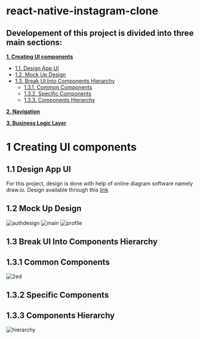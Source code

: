 # react-native-instagram-clone


## Developement of this project is divided into three main sections:
**[1. Creating UI components](#ui-section-1)**
    
  * [1.1. Design App UI](#design-app-ui)
  * [1.2. Mock Up Design](#mock-up-design)  
  * [1.3. Break UI Into Components Hierarchy](#ui-section-1-3)
      * [1.3.1. Common Components](#ui-section-1-3-1)
      * [1.3.2. Specific Components](#ui-section-1-3-2)
      * [1.3.3. Components Hierarchy](#components-hierarchy)
      
**[2. Navigation](#navigation)**

**[3. Business Logic Layer](#bll)**


# 1 Creating UI components 
## 1.1 Design App UI
For this project, design is done with help of online diagram software namely draw.io. 
Design available through this [link](https://viewer.diagrams.net/?target=blank&highlight=0000ff&edit=_blank&layers=1&nav=1&title=wwdwd.drawio#R7T1te%2BI2tr8mz9N%2BwI8lWX75mGSG7exOe9ums729X%2FI44BDvAGZtk5n011%2FJYGNLx%2BAkkrCBzG5DZBD2eX%2FTOVfkdvH9H2m4evo5mUbzK2xPv1%2BRD1cYUxTY7BdfedmsEIq2K7M0nm7W0G7hLv472i6Wb1vH0yhrvDFPknker5qLk2S5jCZ5Yy1M0%2BRb822Pybz5ratwFkkLd5NwLq%2F%2BGU%2Fzp82qT%2B3d%2Bk9RPHsqvxnZ2yuLsHzzdiF7CqfJt9oS%2BXhFbtMkyTevFt9vozmHXgmXzefGLVerG0ujZd7lA2sS%2FfHfm7u%2FXtLb358X9i9%2F%2Fyv%2BOAroZpvncL7ePvH2bvOXEgRpsl5OI74LuiI3357iPLpbhRN%2B9RvDOlt7yhfz7WX5rrY3%2BhylefS9trS9y39EySLK0xf2lu1Vj5LNR7Y0gxzqbRa%2B7TCA0XbtqQZ9f%2FvBcIv0WbX3Di7sxRY0rwET6SOYfIs2AUUcWwYUQeXbGqCydYEK9RFUQRNQCAAUcpEMpuqN6uFk9w9ODvEt5AvMZwOg8iFQYV2g8oM%2BgkrgPbxjx4OQsrVByu8jpJAopxBFloMBUeVDosphn%2Fd1AcztH8BQaftULOgC%2Bg8D%2Bo8RoS44OX2EE7F8wVQgCNCA2LUIBqCFtLFhD80FDi1XkO2IySyAD5HbCjBLm4nl4%2F7BzCVYFF2uhy0HSSBziAeJLhxoI7EemlmS4PIx41BqVz8A3Dzbcl2A1BymClxdsOuh6SXBzqWyJGuFFt0RpXJoeT0UZr5LRcb0bHyA1pAbQDItUEJo%2F8z%2F%2Bft%2Fxr%2F9Mv9yM%2FqcfP32x8z2R7iPQo1J%2FQbkqE2YtA92P7ICLUmxYZWpEG2%2FzX92Pv%2Ff%2BN%2F%2F%2FM9v%2F6WLZPr13rsf9VCyOQJ3jhyHMdyO2Gzn2ECTmfRzMkskwLHnzZvQyfI0%2BRrdJvMkZSvLZMneefMYz%2BfCUjiPZ0v254RBMWLrNxx68SScX28vLOLplH8NiI4dwmw1GMEiFWNAXAIYUOGkgghQbSDXUXCFiTe27fFYkQQgtgA7IpOvSdipDkJqhB3BIuwAh8Mk7DwAdu6cM%2Fljwp6yDkT3v%2BukvDDKilD7NXsDsVffdxfZq9nm9025EbuvzV7lFQE37C7jVdbG%2BjW8NJE4m4dZtpUI2dconzxt%2FxDQNy5%2BNJG%2B201sqAgDguiDAjavQx8C0fczf%2Bi7POG32A2LJ6MaUBka2eLYtWUXF1LO2li0Q%2FhSMws9%2BpNoMpFQyq48%2BNShqgDv94y5EOTobbghW4XLt3PXOovSZbiIary12fDkecvrGW%2BhDt7CSTAX7pvmQpBve2Gu96C4b4oLdQj9nAZz9U5zQe7khbneg2JJc8koBpnL0YViyHN7j9fbylIS6%2Fj4gbiuzGwB%2FoA%2B%2BnrCjC52q%2BTRoTAZ8hzL1gV3DBmFZoWabfuhDWLGtqlXXOHMXBeDxY8eHxjKNBAAK0SXsMOQDfdKJ9jpKOwG4AK3UpEK3ItS0JFLC4yGTbHq2F8r9FZRGrN7jlL%2B2Xg54%2B932Hq8CGfRdbbaVI8WSC8rNQHWrWKJ2WaXmyTPkwX%2FIC0QmYd5nCwVIkwQowGhFukoRlVUzcBIU101A0T8bE3RoIA6h9JdRulftRUgqZrbW2Wg9FCvQam6%2BE0jKLGQRugbKFVXXLaBMkwn25p%2FZWZ%2BXwALVgT0MLeNiN9kawqEHfRls%2BHCCQlMO1OulzabCjw4%2FvFS2iAWVBf%2B6ExpV2XqR8hpg8AbUj0ADUTgmUtqg8Dr4BScRNyR8bwAeSqfIQBNe12Qhyz7jfP8ULrNnLNu3X%2FVnOqHnnvUSjCFm8XT1JW1pFHp3F74UaHD4Z7iWWGJOk6%2FsCT7JI%2FJfJ58i9LshNEgMYt%2FZDTI%2FswGDTwOdLpokLjh2GgAs%2FWV0ALCvJMNgHmIN509%2FMDui%2F2Pfbdde%2FUjf8kBZhdB4cdwEc9fNp9hG4WLVXGREB7se4rmzxFHiXSluUktsox5ZLlxbXOX%2FOIySRfhvLo8j3KG91FWBhiBt3DiGm3phF%2FekkrjcszIgCOdX7dr315czNNwmT2yTcvtGeWVb%2FiWpNPmt9c%2F%2FhBOvs4KIhsJYMWOX4GTeXW715QDV4yqM6KPeQbybhEzIirhuHzIVlswerfQqrD0IcriGX%2Fy7vrJgC%2FskCbHuMB5MgQZZCqSIzDLQF7YgUywSGTz6DFvo28fLv58XfoF3ORzkkYL%2FnirbM1%2FTwuiY7vFfE%2Fmy%2BcbKpskyyya5FG%2BTjd0spEHablPOI1XcRYXRI3taB5vP5cxWcl35YvxOlskU6s10fPWZHd3iZ4yev47fJiXsaxVEi%2FzghjozRX9wPda58kGZOrItYzEV0lWXyZXFyBXFYULMLnKfu%2FHaYHwX9OEqUw5gPNmL3irdJXAUTjf4foy2weQoqzOB6oHpOwD3zKSDie5OgiqTvnTHoKx3aE9lfp4U6EK1AwTe7hb6lifqOmQOjsR0Lt9A32HVNtpgJ72jurP5jQB7RvVd6kc640uFrN6HqCLC1%2FPHPg6JD%2Bzp3DFXxZFOU1giZZ3nqxqq5%2FDh2j%2BK7Ovt%2BU3D9u6nJs5v3BTub5QTV2zAqhIS5d%2FPMbfOTJvtvfz4SnPeeO5aw4JPJ5Ml7YVM%2F%2FlkbvsqTVh34jH0zAP2S%2B%2BnnGPg7nL0xFzmaNRlGUMo3E4H63jEb8%2ByrgTNKa8ln5cXb1nq%2Fe8Hd4IYd9acV9eK6kwp9ciArEQy917mJ5gC2hAs1tVTz34LKmHEUpBOiu21Xy0itJHtjXPzI55h5YxT4vfx9w3fWRC5v7Lp3v%2B7vuncB4uwuV9Fj5H94sw%2FcretXkdTePwnm1qhrLEACQkhMyKcM1pWd%2Fm%2F1SJ8AA3oOeXTXnq3j0CwOeRqkZQPQQ7VAUMjg%2Bdg3y4YOBjwpn%2FNXoIs3hScOD3ggnjxWw0D5fTbMIe24S8FmpCfeJbrrtPWkMhIFcbj2k%2Bzq%2BUx0T7vh881qG%2B9sJjejWXkAjoGY8RzRXYivUYZdZkA5wBAtjMZmYo0ERNJ6eRDjGkC6dp1ma%2BTB39YjbNheVaFRrMaYDfr5XNOgStLmxmVKH1jMccOba2TRjeTdIoWkrkMrxcrRDOdLyOyTFtIIciKq9LjQVQZuz2f7788sfvf10OXVaoLxtPlmnRjt0F9GH%2BFH14clgcx8td2HU0i5ZRGs5HyeNjzOgCj%2FnkgvE%2FNqv3o%2Fv%2FKdbvqdMeK1OquDGueruWPodNrTJCXw%2B9OpYLxV53y%2BoJpkPYbHAEgw4SDLLtjd4ePSbpiMdaR1WstYzAYjKaPIW5ISLxm4dZfYQtoKbT7EEXOdxTjYLonZhXoshFHCCosUVpS5vBgRwOOGkcYOG0lw84OWY16inGEU48O0WE4skWRi43btAR0kVHHUINg6MjfJCOVvGy8MEa6pXDYjxN8syMbiW22BoFGugDiXVtYRMHCpuo6AKW8cawZ9kGDDm0yfUe4IzparIHn3XV1aT0jJFMbb9nSG4%2F%2BHRB8luRLNYHHh3J7QG19yF5GX07P%2FQ6dt8EtRw1%2B4ltfSrxaaEHxNHD07SHo2mR7TahVAzP6diOTV%2B7HCq7%2F9eTPH6O85dToc5qEGtFnggCvFkKff%2FsDbhvpdTIocQmfFr2rXmWvqOcCryGQZR7RlF%2BcF7HpPJOd1gt3eja0ltNgeviHgF62Iv73lQn2J7QGIKC8hNKPWMF3SxhnLZ72e%2BbwfI5%2FhplJlCkdEIOEsavU95B78goctt95Peh6DZZ8BKN4WFJnBXQCyzJTu4v3HOxf3CdHzvoo6F6KrYncExwfEVV9j3S2aJXGTGLWsFFwaGmnWXCp9EUDesC5rnMwUC2L2AC%2BwcwQbCFTcbE3fbJGJJJ%2FD7dcLB7%2FFl1VkMEmOewlzKMJmBdKFqgggqyPGQwml7xxjlVxzD7JVkPq75NCQngZsDVJf4BEkCQmNZHAwr8cZAGxgXm2WWeIx2eqSjO%2B8CHtCsYVtVmNQ6obTuiTtPUaxvHYFT0dSiu7w8Ag%2F4B0IO8y74C0OkjADt0djjrIS5EaPPcOsXFkbGmYooLjDXNLqJashc6CQRwvMMs2WtukK8WgELJZC8AaGwE3kDlhphuND39CW5pjSQkRdNZdLf9M0nzp2SWLMP5x92q4I3s3vM54SWKBeT%2FE%2BX5y3YaDE8nNVEbfY%2Fz%2F91%2BnL%2F%2Bi7%2B2PLr988P32rUPL%2BUfS%2FbAxacsTMu%2F%2Fyp35H%2FsPlf89XIIeVmyTifbpwZH55TGNgfJXhyn0ZyRy3PU2B5C1vajv%2FKcW92SEkI1AbWlA5ybu91%2Bcod2YDPRqqBU2ow5wrMolzYraKh6rneQ1ZDUESUi8I8vTf1BqSOJeo0CcC%2FrDmKsHfXdYwIQpkBTnqjysWEEEYvK8OzP4DBPc%2BMqtSMXMZKg6R44bW4WmppbFCkVldjrOzQ1N6NRCk3Ue2gOKR6Kdq27ewrNIQVHbc%2FvNzQDzXJTb1WBj3pVVRB0EJsnWlUQ2D2rKgg6TFO7VBUYqCrwD6WUzY4NO1jue6kqUF1V4Nl2r6oKAsiCuFQVSFUFwSHtarSqANkGgjkKTZVmhyivzHYdzThBpal5DtaJAHwqh9FM2yOonMF%2BMUhMGyTCqVOKgC4QZodm2u0jAC9WiLpARhPvLgHwbtbyQHZ7rfN5mx6CxUhlbWnY2BhWXCQQoky%2BDR5YAS2OyrDSAMUzCohIKEA2hALzdsclEHIsu0OiCLAdmWHT4%2F0BELBH8GRz7pKDkL1HHBb9pvHGbeOHK%2FJNa6R1aDo1OLNY%2BtRuhvGbvuRKnH3cnHQs77lv9nHbTcBdYw7f7bkZgHYg5l5851CHdOR4FjCwonTe1bMj6hDUkPry1ZAD9G0Q0VB2FeRo39ZYMDNg190vXjDaHM9jJpTH4d%2FrNOLPtO2lzF594m%2BzsmegWZ%2FaEgPSLFjzkVsND6lLS3hIXWlAasAQ5KsRck0%2Blj1aB9ySY4S8ZtAP6BEEnjjXpp%2BAcePvN1fAniwfwpR5SvbPyVSxxdJ3lAtHFxxStRk%2FVt8dBMxG14T1z8XjyHr77MhAbL%2BEj00CkK%2FIhOxH%2F%2BPH4UObHBSzRptJVL3Ea9B%2BqNoFy%2BwxdPBjSc1BMs83iwI5H1PAdfjAdoSSJ1DBELPAxpB0scvQ15DBjaQjRRC4zUYZgJmyvDP4VdlNbfBAx8KAu8puPZ5EhwxnUjSpGzqwkUDgsqliWJhA1ioJH8MojE4A2oKuZMY5kDgz6xWC83NJhPm%2F4UMci7LEhSS4YYjLaYPVZnwfW3xY53kx56EMoQ0a%2BkKf5KoxbWO%2BplngQ0F6wjyh24%2Btxrj%2BXskjfBhQEJESfXCCKvmI4wQ2j6b3Bk5lP5cDtoE%2BOAHnICFmPgVRKjJzOYHveMxMZD%2FvhAPIyIHKbMzqLgKG7I8uFiRQudhCsp43LBpktyHLw3ydPYTpCblrvmBiBSDozUY8wVH1pxrxRIEHyAWzLjI49v10JTEIcbOSuMuYWdMjPxzkWV5THFBblgXwxA9fH6gurZNei7aAyMad2c5JqMt4x76cRqakeSwioLJ4MHr4GIHjEHsKPUcYXnJ86IFzBhVCryrv2TVnoYpgGaC%2BwVJ1w0tjjW6o3zeuBqfmDQKWLgGaXxwbmpo1jMoiPkcw%2BimxLV9OjCHQz3Kl%2FnTqgAiOmxGAOLgpzM7had7fi2ne7BXPDo6zSbhcMlOtffyySmJwMbEoEugBWWV38IbNZpWWQIMidssaKKKDwD9BisjycDkN0%2BnoMY2iUbmKuGU4HrPP2cgMcYhaiwKlvsiXaQJps%2BRNzNdRJ2fFllfUdS2ghG838bzBWI5Vphw1wLFD08rBMZZ9kLG%2BMfgtR9lTEmWFzB0VkdPRKl5%2BfRk9htkTv2E8pvwE3vhP3kv2PltG4dcoNcNwjiOIYhdDBAMVUugLPrua%2B8wpBaDQnpNzXDlosM5xkCJzLH3sNiDzkAo1x21CyzAIdU%2BLUGpU2SIIPasc1nDosLROEHZQnico9B%2FWGRP1WcaF%2FZztyu5vhG1eOjPmHsd4Eqb5iBoS8IEwP5IxF9RdkFo2YFfVljVQxymaBPggdUzWeTTKo8lTYWePsigfocoE%2BCkKp6unhFGPIYObEisQbUbfKhsCNMIbFoEoZLesgUI65IkGRyHkIIU8MfAyAzCaridFtqQiFO6T8SKw8UOSfM0M%2BOolHdTVCtBO02lxJ7QpFt0zBLRGv8BOd4BmLhW4BvCdZ5RjwZ2xvPhr9BBm8YStEfydcHDGi9loHi6n2YQ9tgG1XIq2ahIuVB9FsEwV5ZoGqhhQ63lKRabyoOJosKYPUawxptxlOseFt%2FQGEQXeoi7UYMUwcxnoHKUvjuiWBS4N3gKjiK6vUe13CAxdeEuv3qICaXhlffjxWEt1iZRR1vKozzTX3u4zNnPZAU5D%2BlzzYECxL%2BqIPdYOgzQAYonI9io1oQGiF5P76KJLOOy%2FawR1NNEVXIzFoxuLRKAK54DsMEwhst14F4Xp5OlukkbRUqKWodWni%2FFpB%2BiBYvb8BTgi5D26TwGUPDFFZpPO82GdQB%2Bo5Czj9XTKRE5%2BItTpo6Zl4XhgA13DRwdVTKoAu2BJzbVu0yjM%2BWlQjlO44dVb%2B0f2HPHCYV2KQcQblUzYVl0Xf2JnQUQp2Ysp2rhLL8%2B%2B%2BFI%2BbVpDAT3UGtVo1TNGpurxFcAyoD0fQFm1fR9eRX4g1Lv0jk4HNKLbt3s%2B2hODzV97Ck0ee%2Bo3NLtMPx9czOFw2c1znK3D%2BShM0%2BTbyC5Kbop4Q7Fwz1vL30%2FjdFOtdc%2BbXpopwPHKYtHK0AQMFiDiUK5poI9TjFQOlj6k6bYUBVWZfmOGC1iDg7Ql46qYV41Obp%2BSJOPu4iycz6Ptl6iS0i77UTUbx0dNrvMptQL5SF8ZtG%2BANLDKmnkNMJXthuvptPK%2FhwLNAFtAgyXz0DzF8kF0UJLlafgczTfHTWZJMmWvHqOqwnQSLqI0bBdeSgmjNHaqSgxw2BqGTnRpG%2BKFwQY7QyeLwSo4sTxyhHzLc3bmsg0cDDVrD71%2FNBL2O0VbPyezRG2QdaBDehwh%2BuoG0IEgs%2B19q1bZurzQj8W%2FNqRp4DTk8gOf%2ByY5Y6gsmegr8KrGTewb%2BPGlmidnFyO7Pi7CeH5eU%2BRE%2FkAksKhfwySgZA0zS%2Fso2wo%2Fv4ZZ9i1Jp2eGO4ELeYeL%2FVxotDcb7tKbDbCGWu0eCfwdDCHYxNog%2FM8tYLBEAkUkz7fHtpiWmobZU4XC0rJbfJ8xDD9ZcZJ5he2UWdGS2c3JKrr%2FIVqs8pcf98hoFYQgZKuQx4xje684NksIULHtK7PMtGn3bPuG1j%2BxQ7tkH91x5GP709LE4GJ0zf%2BpYnEx80OwB3W8AfUrM7r1ucRgO8EuAywVLpETHCRELaFbP2PnY7fZxGAXQrL5GT7MkWf3EuhykUa8XK25vKyP0jqVFspEmMICowAZnTOEgRaIvyQcAyH7%2FyJaPETccbgiY%2FZfrmXWK%2FZiyeyFflqdXOkJ6crbW0WqSpgSRXj6EjifapaHqOr0uQJIeUIp4MhhMv9AnMpsOSampxjvHmxg0yMCwSDmpNcry4GIltHAJoWOJF4Cmzqdfw%2BL5yqbcRugq6jZuA3V3HpLe5BT5DrkEsvBOwj7AIhNRzmp5gOLxoHMzAjLJzUgAzUsxoHcnra5hJLbJRJiOPH2hiMNR5Kp7E9dIskwF2J0SNSZNeO7tFe%2BhJJVUIIwWhl52HK9%2FUrPLCWcYk3h%2B9oq34WPUf6yr7GyWgppVuJgii17f8YQqsrRV5QD9Ae%2BnqdROOUP8RQ%2BR9voTTiZMFzmUKC5CufEy3MN53jEEzMP1LWwU0M0lIXwwNpRfdJAtZOhAHJIiGOOytjN4XhOUEXM1IPKO%2BijvyqlVn42W4XLLv69mMDbJea%2BrGrG1ma71%2Fn0fUnWIcmK8g7VUrSl7coGZBrIQEEuFjzxy1HZPcF68vITUYEYXAzVhRsOh%2Fsd7OhexwukmheKDlofxkvPOjRou5ioButhMHWsAB%2FZLO0yAGxwVHG4A%2FE6i9JRzEX1I5Mho2SdF6cJOAbHLp8Z9O84%2Bna%2FhzC2RQZahbUrpp5d1NTcMu2YFduyS%2FNnNGfwjk6kOwryBZsZ7BJpFuZyCnRj4pwIyB3fPwhys01JgMamG%2F%2FgRCAunmE6PsTVN2cUZTT%2FkWX6uPhR5XU1RYfvdBQd%2BqonunRo7DtYMZXAaiHAfzEM2Q51KWyfeJW1OYA1qDZR0NrBSADyoz%2BJJhMozv%2FgUz7DVw1VC9VUPrUPtH6A6uIcfYhojybtWn4l8yJ%2BepM8DCid1sZrKpCKxZiq7%2FsWgZrNG42iBgpiQjYUExon8zkPnuuP403DyH%2BUuVJd4AFRX6wRDpCsaRwKBcAR1TcmgNgdtM1JyETsiyrpUKsmozKRlO3LLzLxNUh1ZJnoHl8mErv92OFFJpa482SZCBQvH0MmQnaiwIqvrlAF0XmbLBZ88KrNXqwYZLkXWX5TKpWxSisS%2Fi8ygXeyash1u9lJEtmBrHeZ8K2SZoYExPtrnpUcamykTweRJxWrzQiW8Wn8PCPp0hL3Ep%2BXKcNEfD4QTsxgZowHqDfxeQI25r0ccO4iC1zXcpuBaESgghnj8gBsEHwplFDO256PZAoANLzZSgkCdjR%2BpwWJwDNON2umC5YbsS2WIqo0EjUmR3Tagq5MHhggD6OJE4KgIyEKRaz2OhqEsYVozcbGAgcCw1NMF9IQdIom2ZAKaRARqISIVEKgeZhGC2sq7%2BGkqOREDHfultcJCAn049tAiweztjtut%2FMUK%2FpPm%2BYdF52OsG2h%2BkmCZtNfhIHCCLPWH%2B6Q3lRDFD9FIWNxLkh%2B%2BDPOn5JNe5ckZYs%2FXmilOE3ROIAm0ooDlHuYJpYOh1BeP4inKOTQCljXooLV53jQIEtm91kOoNL1ZdJwB%2FN6cCp9sO1HmL%2FFKKVmBToC1fhQo6YSZUY6kJAuo0j6yIOehQTnljoItIkCywcgqo8HL8M7%2BsaDyG%2FnQUpBS9osD6rutXUw0qna3cXI8kUXt2tySmcgpMv4iUv7AxUUQCAKgMfkGLUxiYJs82VQ637cM%2BO3bG%2BxE6uQMjYbayaye%2FFpmeUhY5VFB6APtCUNxa7lOK1uH6KBJdeIGe0NSrpMf3lPEqAaeqsAnA6zKsXWLsjFAAwNyzXNiRSVMHSZcng1SZoFp2MsmLmJW%2F0cxssfPrwsw0U8YW%2F9xFX2j5c0JjRnQ2Q%2ByK40G7cCJ2sI8D%2BJwnHHseUcsutZnqzaIR%2Fbt6t3akDCuZxooo5ruYJpjX1oihvcG8fCjjYcGIv2Xz%2BHeZheBCIwQopJPyiX7JkVie8%2FCUXAMvEr3Nlv0sztKg%2BJOlQuznGAU1E%2BgERfHxI79GtVxM7FRNW7POG3feFphzh7EwVQUZHZrg4EmKlxYfA9StslMoM73RxvfakJYCiHmrNZXfj5ZAMuQKGlA1TWQ9aZPn4FuyZdUP3eUS2%2B5bm9QzUGUK0wFKR0IofvNNJxQl0bolCnDNeCjrAiW1tlJDjFRYshdBum04sFBB9nQYBBbDbQA47iUCFEP8dfo6yr%2BHwv7yobJe%2FJOHJ8WfqBONLHq%2B%2BfDQ4n%2BDbHS9jl6zV7sq6h2RPlTx%2FRSgjvy%2FCbzfDtGUyhBvdnjnTsCi0mkINlH8asTAYnWrylHfebDeDiJq8nefwc551t4PcIcd%2Fm%2FxQpWs%2BRKueOL8TB4RSvZGQMIoujKTo3xvW8QEay2y1hoJFzIT9FBZI%2FLc8TzaBBBqDZrID22tGs2Hn6g%2BPx4jwxT0lID%2FLKWgcfmd09BY2gQHbfoN1%2BQvjcGJ4h2iJCboDP4HZqLT3kNlKG2b89dqII7c75oR3LwZHAbgwVOjraFdTZ7ke7e35oF6s%2BbL9frK4gPLYf5%2F4Z4lyuuMI9QztUvqsS7fzWzw%2FtomLHTs%2FQriDQuh%2Ft56fYPZnbe2fPKYix7kU7OT9u9wAz3u8Xt%2FuvLoh%2FY3NYkDbu8mjFL1rsPwx14Vf2%2B8unK96oL0%2Bumj1j7Z%2FiKA3TydOhUrJLE9lu9Sy%2BdJLPBnpFUM8z3Di2LDE%2FKkkiTpIfmDAp%2BkZer1ZbynzVyY0LJXaixBEf%2FWjXf5q1NyPoLMgR6PJQoOttg1%2FhttkSxd%2Btokn8yE8RNUlQbqvdchYVmhzbgUDPjRjdwEJ1YhREpAsUq5jvre23e%2BTT%2BBmkOo640RYHnOx4p4Z2sussQ7udmRaG8b3izHS1XDxXc9Xwo7bxqTQdXVgasbXPySx50zO%2B%2B%2B4UQqrzKGtQsRqF96awY1PRYx%2FIGu6VkDBWWvYYEEE2AHQwsQrD4txUQ1n0VDZZh8xl8DxzVeGoQRO0B%2BneI026ifXmvE%2BVUv0IHLFrNHhEQT0gEbvt1mn%2FEC3CeF71YmyYlB32eaVQbny8uoVVmGXfknT65rvYpzBkI3kgWHodcA9qhZ489as96xa1rtnNKXR8XzUZcYiFPEGbYflMBkEU9GyQtgmmxG9PP5hRaLtxyheFdlFoF4XWIyxdFNpFobUlMxxBmxHAN0OBhQ1rs%2Fasqn5t9pOmkNvRdBnvpnVEXQZs3BMR0gWE%2FCh3vOc04hvCYMMFCLzEwfSqliXnDSrlQNoXVj0CxwgNXvstJdvRxB9jIz9BY%2BN9G98k0xcN246TJH%2F7%2FfJdNmOko7TbyXu9ce1em07IpmIhyC6K3bCeXItgIMtJtVlPpV12nFhAxIuNTsR%2B2jxMxwFLfbrvSbisDmkP57ZvwzyaNcwtRbJxt%2FGnPFoMCiZcrHewPntyx1t4%2Fx4up8niLbd%2BXkqEUCy0ENgNgeigQ1CgbUxx0F7gql%2BHMGeC086JKJF3BpSPJ4wXURoO65bZXmkyLycfD%2BXWuy3t4rJXeyPT2r%2FtIsmhSGogtaHmYru7KPf0uQPtheEGRPm2EcxFlh%2FztkssjON5LT7Q%2B1t%2Frai6ns%2FFxkNaReP%2BPnVDh%2BZtslgIBfL9fkB%2B692anvTohivWLAJv8XL2hshbP55gSy%2F1%2B38%2F911Mjvb%2BRg4%2FCiuYHBTwHqlv2YHR%2FG3QfuZHv8nxa5owlJo6NSHeo%2FGs075H6fx9bXetOqNsFop6d%2BkkGx%2BSfaFjUdi9R%2FipeKpRqfmXOcPw%2BzJJH6dxXnmQP5RFRG%2BrzNpuWdzXpLZr655A5v4tX3g9nTaytW%2FZo2WD8nmY%2FG%2FLMtbe8uZ8YW2PvaHv81KdCGFiYdFdB86lEDewPOiMogp3fU2iP%2F57c%2FfXS3r7%2B%2FPC%2FuXvf8UfRx3GY%2Fel4zWPXiOvNrhQ6Ibr2cTyEBACqYafNuZ6%2BOWYQ%2BUwbQ%2BAdBWXcK%2FbLA8ZrHjhy2NpvfPHT9bm2Kwnox9I4FjuPlJAgRXIpIAQlBnXxVrnMpeQ8JEre%2FkyqByHuqzDlUhsDCAnmtDhtHKlZKm%2Fj03XWZQuw0WHAPbD6XOqY%2FsHiMODOFXXCGSQMhQ0SwQJYRNj4QGufQHcnmpbyrTpfhFrQ1wNdrVV0KkcNl6MzQl%2BY9jsNQw%2B0O5ZzLry6Y5KygZlVScOF0NkUpUdGGHwUvMOw8rdr0192gJQKMtna4PoxbjZooNd74Fxgy%2FWTR%2BtG5%2F3zDqydYPfb94EECFMNvkXDs7rtlhi6%2BGJbr1WPicpjyFVYedXhaKY7FnzD08LCmI3EefApxgls%2BXbt37JFR9ws8yiSR7la%2F4t4TRexVk82fjm8p7RPN5%2BX1Z48lPeQDGK19kimbbdRMlQB3uDKZqPNFBmJJ69nxmDwPKcXc8wLPElcjwwVOToYk2oQZiAnjBbMepirx%2Fj7xxadUQBhp%2BIkngRzqItR99tLUK8W%2F8QLxidjucxE9bj8O91GvFHmkXLKA3Z7Y8%2F8bdZ2fMMNnqUlTPZdG9oz3c9y5GnqjtAqJRpXqKgTBXGV3sbH03%2BBpDkPm9vI7AIafc2fAIbx7qmc8NUoqBHM0gUo%2BvnMA9TIHPzZWuUfVo%2BJm%2FVYyPRsnv1Blke5msgAbZN8x1IyrXrvVeqr64poV4RNi%2BusGuE3Twoj9wADJMhKNyiz%2BsrT%2BufHWVvbV3g%2FgoFefbUS5rquxw6tlPf1PLxXsuLAISsomAIpOM9s%2B8qHcrd91v3X%2Bflz%2FKJosIJIerK2DLqv7rnEmpi3kcgAp92GxOp4nAvDPwOcSWHR7XOikuoQ3rHJXKUp1YkcE6Y8I%2BNCdmpf9x2OchOFxO%2BJx4tRR7xLJ%2FutP6R46DuXucdsFy3k6u51ZrOHn6wC9uQR%2B5qr37kLwsbsbBzH8NFPH%2FZfKayI5maIA5HcjR%2FjjiKpCvNTcSeMo1rm7vkF5dJuuAxmu3leZQzOhhlDM%2Bc5aG3iEHXLek0LseMLDgR8Ot27duLi3kaLrNHtmm5PaPE8g28D17z2%2BsffwgnX2cF0Y0EsGLHr8CJnWD3mnLgio4CYwJeCmzfLWLeLE423r3bDiZ9MTGkcTDpoNY6YFco4SBf4iBuN%2B%2FlINABJNpYqL3r5ysj%2FTC9g77haz1McJMykwAmBWpJgGYwX%2FbrmuH9fcF863C8rhnPP2bITgn52hL5%2BuQQ%2BUJjtBxt5NsemDtvt88XHXYP9Up1e1Dc6RRdwAA7IiLsA4gw6g6W5dUXd7COtLIZdl%2B5R452nYFrKGOlX%2B7InsnsqnOJ%2Bw%2BFnU%2F20HWoaKK4AbZcex9ReEaJQkEpMpxgKRstZgy268VStmw7uE38cNdyvXgoAhlv%2FHxeOzD%2FyjTMJWcokrNrObWaCUHe%2BT62SjvpkMmtLdOiYig9TNBX5eHgN5OiKpZoy12qug3%2Bpi%2BtGUx%2B9UOUTdJ4lccJ%2FBQXNmlnE48QC%2B3VAMiHkuz6dEB7kOXNhgF8wH%2F%2F3OY3UdBg7H6NBBfYFqnZmWW2u5p5AHRc1DmbFCQysEmXgKjsKVzxl2UJYQ1jIuDzZFVb%2FRw%2BRPNfGXsXAol8eEjyPFmwN8z5hZsqFFx3r4ufq21d4nVZ88gxIhVAlqWLT3m%2Bygr6HrP%2FTaZLx4onyfKRh7BTa8K%2BEY%2BnTDSzX3w944BKeBlH8dfoIcz4nN4xwd95h7RxvJiN5uFymk3YY1urpeaSRx8jS4i6oEAucYSat5Vr76GK6%2B%2B%2F3Xz85%2FPX7Po%2FTu5%2F%2BXsxcyLw4PKFKJpEAaMZIIZWzGO7OdMLlQWD9agOgHb6erSzP9OEy%2Fzq2j%2BYMHz6OZlG%2FB3%2FDw%3D%3D)
## 1.2 Mock Up Design
![authdesign](https://user-images.githubusercontent.com/41279178/101013190-bb0c4c80-3585-11eb-8b35-272762297ab3.png)
![main](https://user-images.githubusercontent.com/41279178/101013427-150d1200-3586-11eb-86dd-6b669f342d3e.png)
![profile](https://user-images.githubusercontent.com/41279178/101013607-5ef5f800-3586-11eb-9ea6-aa689a60979d.png)

## 1.3 Break UI Into Components Hierarchy
## 1.3.1 Common Components
![2ed](https://user-images.githubusercontent.com/41279178/101022229-e47fa500-3592-11eb-8e1f-cff9c9d97cc8.png)

## 1.3.2 Specific Components
## 1.3.3 Components Hierarchy
![hierarchy](https://user-images.githubusercontent.com/41279178/101021407-b51c6880-3591-11eb-96c3-c18ca2d60abe.png)

